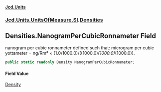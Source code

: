 #### [Jcd.Units](index.md 'index')
### [Jcd.Units.UnitsOfMeasure.SI](Jcd.Units.UnitsOfMeasure.SI.md 'Jcd.Units.UnitsOfMeasure.SI').[Densities](Densities.md 'Jcd.Units.UnitsOfMeasure.SI.Densities')

## Densities.NanogramPerCubicRonnameter Field

nanogram per cubic ronnameter defined such that: microgram per cubic yottameter = ng/Rm³ ×
(1.0/1000.0)/((1000.0)*(1000.0)*(1000.0)).

```csharp
public static readonly Density NanogramPerCubicRonnameter;
```

#### Field Value
[Density](Density.md 'Jcd.Units.UnitTypes.Density')